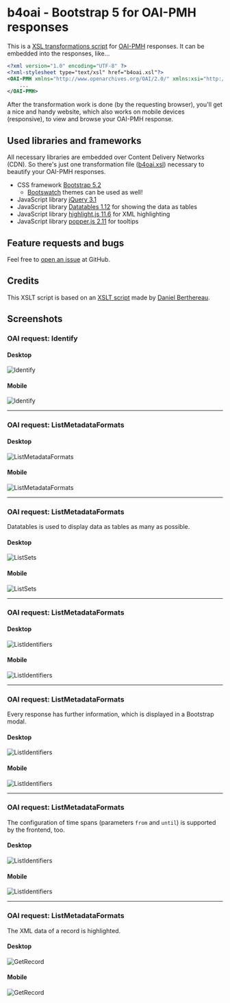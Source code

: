 # b4oai - Bootstrap 5 for OAI-PMH responses
This is a [XSL transformations script](b4oai.xsl) for [OAI-PMH](https://www.openarchives.org/OAI/openarchivesprotocol.html) responses. It can be embedded into the responses, like… 
```XML
<?xml version="1.0" encoding="UTF-8" ?>
<?xml-stylesheet type="text/xsl" href="b4oai.xsl"?>
<OAI-PMH xmlns="http://www.openarchives.org/OAI/2.0/" xmlns:xsi="http://www.w3.org/2001/XMLSchema-instance">
    ...
</OAI-PMH>
```
After the transformation work is done (by the requesting browser), you'll get a nice and handy website, which also works on mobile devices (responsive), to view and browse your OAI-PMH response.

## Used libraries and frameworks
All necessary libraries are embedded over Content Delivery Networks (CDN). So there's just one transformation file ([b4oai.xsl](b4oai.xsl)) necessary to beautify your OAI-PMH responses.
- CSS framework [Bootstrap 5.2](https://getbootstrap.com/)
  - [Bootswatch](https://bootswatch.com/) themes can be used as well!
- JavaScript library [jQuery 3.1](https://jquery.com/)
- JavaScript library [Datatables 1.12](https://datatables.net/) for showing the data as tables
- JavaScript library [highlight.js 11.6](https://highlightjs.org/) for XML highlighting
- JavaScript library [popper.js 2.11](https://popper.js.org/) for tooltips

## Feature requests and bugs
Feel free to [open an issue](https://github.com/mbuechner/b4oai/issues/new) at GitHub.

## Credits
This XSLT script is based on an [XSLT script](https://github.com/Daniel-KM/Omeka-plugin-OaiPmhRepository/blob/master/views/public/xsl/oai-pmh-repository.xsl) made by [Daniel Berthereau](https://github.com/Daniel-KM).

## Screenshots
### OAI request: Identify
#### Desktop
![Identify](images/01_Identify.png "Identify")
#### Mobile
![Identify](images/01_Identify_resp.png "Identify")

---
### OAI request: ListMetadataFormats
#### Desktop
![ListMetadataFormats](images/02_ListMetadataFormats.png "ListMetadataFormats")
#### Mobile
![ListMetadataFormats](images/02_ListMetadataFormats_resp.png "ListMetadataFormats")

---
### OAI request: ListMetadataFormats
Datatables is used to display data as tables as many as possible.
#### Desktop
![ListSets](images/03_ListSets.png "ListSets")
#### Mobile
![ListSets](images/03_ListSets_resp.png "ListSets")

---
### OAI request: ListMetadataFormats
#### Desktop
![ListIdentifiers](images/04a_ListIdentifiers.png "ListIdentifiers")
#### Mobile
![ListIdentifiers](images/04a_ListIdentifiers_resp.png "ListIdentifiers")

---
### OAI request: ListMetadataFormats
Every response has further information, which is displayed in a Bootstrap modal.
#### Desktop
![ListIdentifiers](images/04b_ListIdentifiers.png "ListIdentifiers")
#### Mobile
![ListIdentifiers](images/04b_ListIdentifiers_resp.png "ListIdentifiers")

---
### OAI request: ListMetadataFormats
The configuration of time spans (parameters `from` and `until`) is supported by the frontend, too.
#### Desktop
![ListIdentifiers](images/04c_ListIdentifiers.png "ListIdentifiers")
#### Mobile
![ListIdentifiers](images/04c_ListIdentifiers_resp.png "ListIdentifiers")

---
### OAI request: ListMetadataFormats
The XML data of a record is highlighted.
#### Desktop
![GetRecord](images/06_GetRecord.png "GetRecord")
#### Mobile
![GetRecord](images/06_GetRecord_resp.png "GetRecord")
